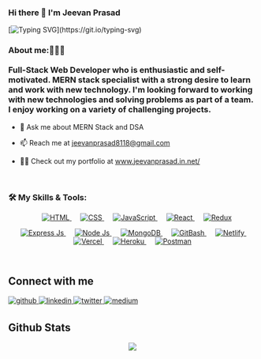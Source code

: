 ### Hi there 👋 I'm Jeevan Prasad

[![Typing SVG](https://readme-typing-svg.herokuapp.com?color=%2336BCF7&center=true&lines=Welcome+to+my+GitHub+Profile!;I'm++a+Full-Stack+Web+Developer.)](https://git.io/typing-svg)


### <div align="left" font-size="5px">About me:👨🏽‍💻 <br><br> Full-Stack Web Developer who is enthusiastic and self-motivated. MERN stack specialist with a strong desire to learn and work with new technology. I'm looking forward to working with new technologies and solving problems as part of a team. I enjoy working on a variety of challenging projects.</div>  

- 💬 Ask me about MERN Stack and DSA  

- 📫 Reach me at jeevanprasad8118@gmail.com

- 👨‍💻 Check out my portfolio at www.jeevanprasad.in.net/ 

<br/>  

### 🛠️ My Skills & Tools:

<p align="center"> 
  &emsp; 
  <a href="https://html.com/" target="_blank">   
   <img alt="HTML" src="https://img.shields.io/badge/HTML5%20-%23E34F26.svg?style=plastic&logo=html5&logoColor=white">
  </a>   
  &emsp;
  <a href="https://www.w3schools.com/css/" target="_blank">
    <img alt="CSS" src="https://img.shields.io/badge/CSS%20-%23E34F26.svg?style=plastic&logo=css3&logoColor=white">
  </a> 
	&emsp;
  <a href="https://developer.mozilla.org/en-US/docs/Web/JavaScript" target="_blank"> 
     <img alt="JavaScript" src="https://img.shields.io/badge/JavaScript%20-%23E34F26.svg?style=plastic&logo=javascript&logoColor=white">
   </a>
	&emsp;
	<a href="https://reactjs.org/" target="_blank"> 
     <img alt="React" src="https://img.shields.io/badge/React%20-%23E34F26.svg?style=plastic&logo=react&logoColor=white">
   </a>
	&emsp;
	<a href="https://react-redux.js.org/" target="_blank">   
   <img alt="Redux" src="https://img.shields.io/badge/Redux%20-%23E34F26.svg?style=plastic&logo=redux&logoColor=white">
  </a>    
</p>
<p align="center" background-color="yellow"> 
  &emsp; 
  <a href="http://expressjs.com/" target="_blank"> 
   <img alt="Express Js" src="https://img.shields.io/badge/ExpressJS%20-%23E34F26.svg?style=plastic&logo=express&logoColor=white">
  </a>   
	&emsp; 
  <a href="https://nodejs.org/" target="_blank"> 
   <img alt="Node Js" src="https://img.shields.io/badge/NodeJS%20-%23E34F26.svg?style=plastic&logo=node.js&logoColor=white">
  </a>  &emsp; 
	<a href="https://www.mongodb.com/" target="_blank"> 
   <img alt="MongoDB" src="https://img.shields.io/badge/MongoDB%20-%23E34F26.svg?style=plastic&logo=mongodb&logoColor=white">
  </a> 
	 &emsp; 
	<a href="https://git-scm.com/" target="_blank"> 
   <img alt="GitBash" src="https://img.shields.io/badge/GitBash%20-%23E34F26.svg?style=plastic&logo=git&logoColor=white">
  </a> 
	 &emsp; 
	<a href="https://www.netlify.com/" target="_blank"> 
   <img alt="Netlify" src="https://img.shields.io/badge/Netlify%20-%23E34F26.svg?style=plastic&logo=netlify&logoColor=white">
  </a> 
	 &emsp; 
	<a href="https://vercel.com/" target="_blank"> 
   <img alt="Vercel" src="https://img.shields.io/badge/Vercel%20-%23E34F26.svg?style=plastic&logo=vercel&logoColor=white">
  </a> 
	 &emsp; 
	<a href="https://dashboard.heroku.com/" target="_blank"> 
   <img alt="Heroku" src="https://img.shields.io/badge/Heroku%20-%23E34F26.svg?style=plastic&logo=heroku&logoColor=white">
  </a> 
	 &emsp; 
	<a href="https://www.postman.com/" target="_blank"> 
   <img alt="Postman" src="https://img.shields.io/badge/Postman%20-%23E34F26.svg?style=plastic&logo=postman&logoColor=white">
  </a> 
</p>
</td><td valign="top" width="33%">

</td><td valign="top" width="33%">

</td></tr>

<br/>  

## Connect with me  
<a href="https://github.com/jeevan243" target="_blank">
<img src=https://img.shields.io/badge/github-%2324292e.svg?&style=for-the-badge&logo=github&logoColor=white alt=github style="margin-bottom: 5px;" />
</a>
<a href="https://linkedin.com/in/jeevan-prasad-0989b2125/" target="_blank">
<img src=https://img.shields.io/badge/linkedin-%231E77B5.svg?&style=for-the-badge&logo=linkedin&logoColor=white alt=linkedin style="margin-bottom: 5px;" />
</a>
<a href="https://twitter.com/iamjeevanprasad" target="_blank">
<img src=https://img.shields.io/badge/twitter-%2300acee.svg?&style=for-the-badge&logo=twitter&logoColor=white alt=twitter style="margin-bottom: 5px;" />
</a>
<a href="https://medium.com/@jeevanprasad243" target="_blank">
<img src=https://img.shields.io/badge/medium-%23292929.svg?&style=for-the-badge&logo=medium&logoColor=white alt=medium style="margin-bottom: 5px;" />
</a>  
  
<br/>  

## Github Stats  
<div align="center"><img src="https://github-readme-stats.vercel.app/api?username=jeevan243&show_icons=true&count_private=true&hide_border=true" align="center" /></div>  
<!-- <p align="center"><img align="center" src="https://github-readme-streak-stats.herokuapp.com/?user=jeevan243" alt="Jeevan" /></p> -->
<br/>  
